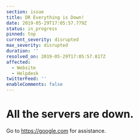 ```yaml
---
section: issue
title: DR Everything is Down!
date: 2019-05-29T17:05:57.779Z
status: in_progress
pinned: top
current_severity: disrupted
max_severity: disrupted
duration: ''
resolved_on: 2019-05-29T17:05:57.817Z
affected:
  - Website
  - Helpdesk
twitterFeed: ''
enableComments: false
---
```

# All the servers are down. 

Go to <https://google.com> for assistance.
